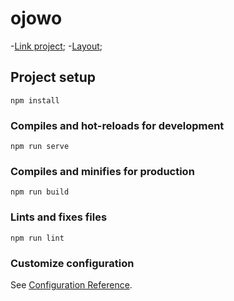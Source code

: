 # ojowo
-[Link project](https://mikle25.github.io/ojowo/);
-[Layout](https://www.figma.com/file/Co1Bss547xxK5FIHkUc9p5/%D0%A2%D0%B5%D1%81%D1%82%D0%BE%D0%B2%D0%BE%D0%B5-%D0%B7%D0%B0%D0%B4?node-id=0%3A1);

## Project setup
```
npm install
```

### Compiles and hot-reloads for development
```
npm run serve
```

### Compiles and minifies for production
```
npm run build
```

### Lints and fixes files
```
npm run lint
```

### Customize configuration
See [Configuration Reference](https://cli.vuejs.org/config/).
